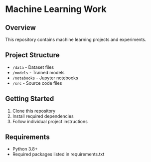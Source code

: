 # Machine Learning Work

## Overview
This repository contains machine learning projects and experiments.

## Project Structure
- `/data` - Dataset files
- `/models` - Trained models
- `/notebooks` - Jupyter notebooks
- `/src` - Source code files

## Getting Started
1. Clone this repository
2. Install required dependencies
3. Follow individual project instructions

## Requirements
- Python 3.8+
- Required packages listed in requirements.txt

 
